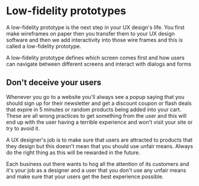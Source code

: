 # Low-fidelity prototypes

A low-fidelity prototype is the next step in your UX design's life. You first make wireframes on paper then you transfer them to your UX design software and then we add interactivity into those wire frames and this is called a low-fidelity prototype.

A low-fidelity prototype defines which screen comes first and how users can navigate between different screens and interact with dialogs and forms

## Don't deceive your users

Whenever you go to a website you'll always see a popup saying that you should sign up for their newsletter and get a discount coupon or flash deals that expire in 5 minutes or random products being added into your cart. These are all wrong practices to get something from the user and this will end up with the user having a terrible experience and won't visit your site or try to avoid it.

A UX designer's job is to make sure that users are attracted to products that they design but this doesn't mean that you should use unfair means. Always do the right thing as this will be rewarded in the future.

Each business out there wants to hog all the attention of its customers and it's your job as a designer and a user that you don't use any unfair means and make sure that your users get the best experience possible.